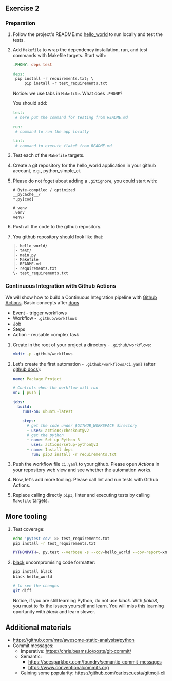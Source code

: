 ## Exercise 2

### Preparation

1. Follow the project's README.md [hello_world](./hello_world) to run locally and test the tests.

2. Add `Makefile` to wrap the dependency installation, run, and test commands with Makefile targets. Start with: 

   ```makefile
   .PHONY: deps test

   deps:
   	pip install -r requirements.txt; \
   		pip install -r test_requirements.txt
   ```

   Notice: we use tabs in `Makefile`. What does `.PHONE`?

   You should add:

   ```makefile
   test:
    # here put the command for testing from README.md

   run:
    # command to run the app locally

   lint:
    # command to execute flake8 from README.md
   ```

3. Test each of the `Makefile` targets.

4. Create a git repository for the hello_world application in your github account, e.g., python_simple_ci.

5. Please do not foget about adding a `.gitignore`, you could start with:

   ```
   # Byte-compiled / optimized
   __pycache__/
   *.py[cod]

   # venv
   .venv
   venv/
   ```

6. Push all the code to the github repository.

7. You github repository should look like that:

   ```
   |- hello_world/
   |- test/
   |- main.py
   |- Makefile
   |- README.md
   |- requirements.txt
   \- test_requirements.txt
   ```

### Continuous Integration with Github Actions

We will show how to build a Continuous Integration pipeline with [Github Actions](https://docs.github.com/en/actions). Basic concepts after [docs](https://docs.github.com/en/actions/learn-github-actions/understanding-github-actions)

- Event - trigger workflows
- Workflow - `.github/workflows`
- Job
- Steps
- Action - reusable complex task

1. Create in the root of your project a directory -  `.github/workflows`:

   ```bash
   mkdir -p .github/workflows
   ```

2. Let's create the first automation - `.github/workflows/ci.yaml` (after [github docs](https://docs.github.com/en/actions/automating-builds-and-tests/building-and-testing-nodejs-or-python?langId=py)):

   ```yaml
   name: Package Project

   # Controls when the workflow will run
   on: [ push ]

   jobs:
     build:
       runs-on: ubuntu-latest
   
       steps:
         # get the code under $GITHUB_WORKSPACE directory
         - uses: actions/checkout@v2
         # get the python
         - name: Set up Python 3
           uses: actions/setup-python@v3
         - name: Install deps
           run: pip3 install -r requirements.txt
   ```

3. Push the workflow file `ci.yaml` to your github. Please open *Actions* in your repository web view and see whether the automation works.

4. Now, let's add more tooling. Please call lint and run tests with Github Actions.

5. Replace calling directly `pip3`, linter and executing tests by calling `Makefile` targets.

## More tooling

1. Test coverage:

   ```bash
   echo 'pytest-cov' >> test_requirements.txt
   pip install -r test_requirements.txt
   ```

   ```bash
   PYTHONPATH=. py.test --verbose -s --cov=hello_world --cov-report=xml
   ```

2. [black](https://github.com/psf/black) uncompromising code formatter:

   ```bash
   pip install black
   black hello_world

   # to see the changes
   git diff
   ``` 

   Notice, if you are still learning Python, do not use *black*. With *flake8*, you must to fix the issues yourself and learn. You will miss this learning oportunity with *black* and learn slower.

## Additional materials

- https://github.com/mre/awesome-static-analysis#python 
- Commit messages: 
  - Imperative: https://chris.beams.io/posts/git-commit/
  - Semantic:
    - https://seesparkbox.com/foundry/semantic_commit_messages
    - https://www.conventionalcommits.org
  - Gaining some popularity: https://github.com/carloscuesta/gitmoji-cli
